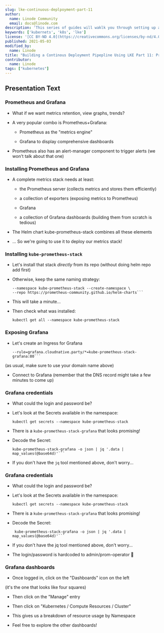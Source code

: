 ```yaml
---
slug: lke-continuous-deplpoyment-part-11
author:
  name: Linode Community
  email: docs@linode.com
description: 'This series of guides will waklk you through setting up a continous deployment pipeline on LKE.'
keywords: ['kubernets', 'k8s', 'lke']
license: '[CC BY-ND 4.0](https://creativecommons.org/licenses/by-nd/4.0)'
published: 2021-05-03
modified_by:
  name: Linode
title: "Building a Continous Deployment Pipepline Using LKE Part 11: Prometheus and Grafana"
contributor:
  name: Linode
tags: ["kubernetes"]
---
```


## Presentation Text

### Prometheus and Grafana

- What if we want metrics retention, view graphs, trends?

- A very popular combo is Prometheus+Grafana:

    - Prometheus as the "metrics engine"

    - Grafana to display comprehensive dashboards

- Prometheus also has an alert-manager component to trigger alerts (we won't talk about that one)

### Installing Prometheus and Grafana

- A complete metrics stack needs at least:

    - the Prometheus server (collects metrics and stores them efficiently)

    - a collection of exporters (exposing metrics to Prometheus)

    - Grafana

    - a collection of Grafana dashboards (building them from scratch is tedious)

- The Helm chart kube-prometheus-stack combines all these elements

- ... So we're going to use it to deploy our metrics stack!

### Installing `kube-prometheus-stack`

- Let's install that stack *directly* from its repo (without doing helm repo add first)

- Otherwise, keep the same naming strategy:

    ```helm upgrade --install kube-prometheus-stack kube-prometheus-stack \
  --namespace kube-prometheus-stack --create-namespace \
  --repo https://prometheus-community.github.io/helm-charts```

- This will take a minute...

- Then check what was installed:

    ```kubectl get all --namespace kube-prometheus-stack```

### Exposing Grafana

- Let's create an Ingress for Grafana

    ```kubectl create ingress --namespace kube-prometheus-stack grafana \
  --rule=grafana.cloudnative.party/*=kube-prometheus-stack-grafana:80```

(as usual, make sure to use your domain name above)

- Connect to Grafana (remember that the DNS record might take a few minutes to come up)

### Grafana credentials

- What could the login and password be?

- Let's look at the Secrets available in the namespace:

   ```kubectl get secrets --namespace kube-prometheus-stack```

- There is a `kube-prometheus-stack-grafana` that looks promising!

- Decode the Secret:

   ```kubectl get secret --namespace kube-prometheus-stack \
  kube-prometheus-stack-grafana -o json | jq '.data | map_values(@base64d)'```

- If you don't have the `jq` tool mentioned above, don't worry...

### Grafana credentials

- What could the login and password be?

- Let's look at the Secrets available in the namespace:

   ```kubectl get secrets --namespace kube-prometheus-stack```

- There is a `kube-prometheus-stack-grafana` that looks promising!

- Decode the Secret:

    ```kubectl get secret --namespace     kube-prometheus-stack \
     kube-prometheus-stack-grafana -o json | jq '.data | map_values(@base64d)'```

- If you don't have the jq tool mentioned above, don't worry...

- The login/password is hardcoded to admin/prom-operator 😬

### Grafana dashboards

- Once logged in, click on the "Dashboards" icon on the left

(it's the one that looks like four squares)

- Then click on the "Manage" entry

- Then click on "Kubernetes / Compute Resources / Cluster"

- This gives us a breakdown of resource usage by Namespace

- Feel free to explore the other dashboards!





